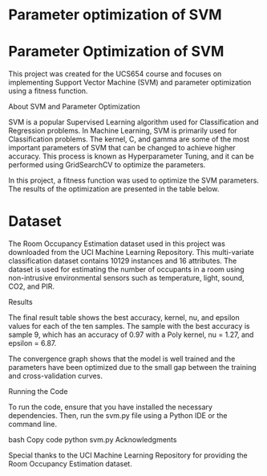 # Parameter optimization of SVM
# Parameter Optimization of SVM

This project was created for the UCS654 course and focuses on implementing Support Vector Machine (SVM) and parameter optimization using a fitness function.

About SVM and Parameter Optimization

SVM is a popular Supervised Learning algorithm used for Classification and Regression problems. In Machine Learning, SVM is primarily used for Classification problems. The kernel, C, and gamma are some of the most important parameters of SVM that can be changed to achieve higher accuracy. This process is known as Hyperparameter Tuning, and it can be performed using GridSearchCV to optimize the parameters.

In this project, a fitness function was used to optimize the SVM parameters. The results of the optimization are presented in the table below.

# Dataset

The Room Occupancy Estimation dataset used in this project was downloaded from the UCI Machine Learning Repository. This multi-variate classification dataset contains 10129 instances and 16 attributes. The dataset is used for estimating the number of occupants in a room using non-intrusive environmental sensors such as temperature, light, sound, CO2, and PIR.

Results

The final result table shows the best accuracy, kernel, nu, and epsilon values for each of the ten samples. The sample with the best accuracy is sample 9, which has an accuracy of 0.97 with a Poly kernel, nu = 1.27, and epsilon = 6.87.

The convergence graph shows that the model is well trained and the parameters have been optimized due to the small gap between the training and cross-validation curves.

Running the Code

To run the code, ensure that you have installed the necessary dependencies. Then, run the svm.py file using a Python IDE or the command line.

bash
Copy code
python svm.py
Acknowledgments

Special thanks to the UCI Machine Learning Repository for providing the Room Occupancy Estimation dataset.
